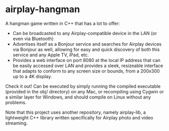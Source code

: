 # airplay-hangman

A hangman game written in C++ that has a lot to offer:

- Can be broadcasted to any Airplay-compatible device in the LAN (or even via Bluetooth)
- Advertises itself as a Bonjour service and searches for Airplay devices via Bonjour
as well, allowing for easy and quick discovery of both this service and any Apple TV,
iPad, etc.
- Provides a web interface on port 8080 at the local IP address that can be easily accessed
over LAN and provides a sleek, resizeable interface that adapts to conform to any screen
size or bounds, from a 200x300 up to a 4K display.

Check it out! Can be executed by simply running the compiled executable (provided
in the obj/ directory) on any Mac, or recompiling using Cygwin or a similar
layer for Windows, and should compile on Linux without any problems.

Note that this project uses another repository, namely airplay-lib, a lightweight C++
library written specifically for Airplay photo and video streaming.
